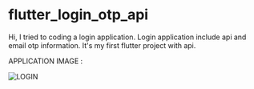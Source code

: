# flutter_login_otp_api

Hi, I tried to coding a login application. Login application include api and email otp information. It's my first flutter project with api.

APPLICATION IMAGE : 


![LOGIN](https://github.com/cemer99/flutter_login_otp_api/assets/92156523/a9e57f4e-1e12-4163-bfac-83b20296d874)
